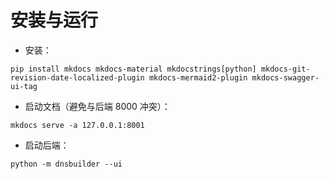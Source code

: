 # 安装与运行

- 安装：
```
pip install mkdocs mkdocs-material mkdocstrings[python] mkdocs-git-revision-date-localized-plugin mkdocs-mermaid2-plugin mkdocs-swagger-ui-tag
```
- 启动文档（避免与后端 8000 冲突）：
```
mkdocs serve -a 127.0.0.1:8001
```
- 启动后端：
```
python -m dnsbuilder --ui
```